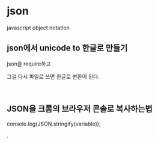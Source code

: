 # json

javascript object notation

## json에서 unicode to 한글로 만들기

json을 require하고

그걸 다시 파일로 쓰면 한글로 변환이 된다.

<br>

## JSON을 크롬의 브라우저 콘솔로 복사하는법

console.log(JSON.stringify(variable));

.
